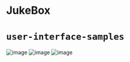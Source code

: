 # JukeBox
# `user-interface-samples`
![image](https://user-images.githubusercontent.com/52806204/212444435-02f5079e-f22d-4ecb-b542-9e693897c62b.png)
![image](https://user-images.githubusercontent.com/52806204/212444449-07b107ee-7bfd-414d-a815-f46a826f001a.png)
![image](https://user-images.githubusercontent.com/52806204/212444470-97e0ab16-07ea-4358-94c7-fc088fa7bb42.png)
